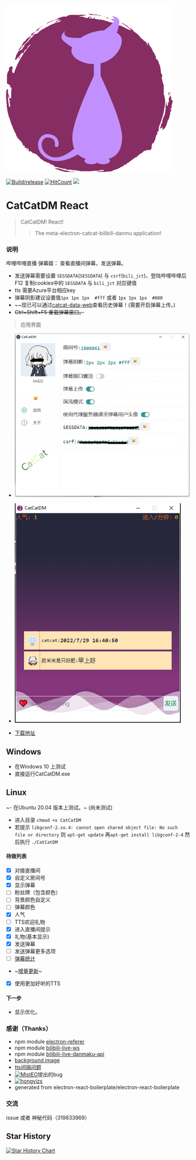 ![](./assets/icon.png)

[![Build/release](https://github.com/kokolokksk/catcat-dm-react/actions/workflows/publish.yml/badge.svg?branch=main)](https://github.com/kokolokksk/catcat-dm-react/actions/workflows/publish.yml)
[![HitCount](http://hits.dwyl.com/kokolokksk/catcat-dm-react.svg)](http://hits.dwyl.com/kokolokksk/catcat-dm-react)
![](https://img.shields.io/github/stars/kokolokksk/catcat-dm-react?color=green&style=flat-square)
# CatCatDM React

> CatCatDM! React!
> >The meta-electron-catcat-bilibili-danmu application!

### 说明
 哔哩哔哩直播 弹幕姬：
  查看直播间弹幕，发送弹幕。

- 发送弹幕需要设置 ```SESSDATA```(```SESSDATA```) 与 ```csrf```(```bili_jct```)，登陆哔哩哔哩后 F12 复制cookies中的 ```SESSDATA``` 与 ```bili_jct``` 对应键值
- tts 需要Azure平台相应key
- 弹幕阴影建议设置值```1px 1px 1px  #fff``` 或者 ```1px 1px 1px  #000```
- ~~现已可以通过[catcat-data-web](https://db.loli.monster)查看历史弹幕！(需要开启弹幕上传。)
- ~~Ctrl+Shift+F5 重载弹幕窗口。~~
>应用界面
 - ![./zread/setting.png](./zread/setting.png)
 - ![./zread/dm.png](./zread/dm.png)

- [下载地址](https://github.com/kokolokksk/catcat-dm-react/releases/latest)
## Windows
- 在Windows 10 上测试
- 直接运行CatCatDM.exe
## Linux
~- 在Ubuntu 20.04 版本上测试。~ (尚未测试)
- 进入目录 ```chmod +x CatCatDM```
- 若提示  ```libgconf-2.so.4: cannot open shared object file: No such file or directory``` 则 ```apt-get update``` 再```apt-get install libgconf-2-4``` 然后执行 ```./CatCatDM```

#### 待做列表
- [x] 对接直播间
- [x] 自定义房间号
- [x] 显示弹幕
- [ ] 粉丝牌（包含颜色）
- [ ] 背景颜色自定义
- [ ] 弹幕颜色
- [x] 人气
- [ ] TTS欢迎礼物
- [x] 进入直播间提示 
- [x] 礼物(基本显示)
- [x] 发送弹幕
- [ ] 发送弹幕更多选项
- [ ] [弹幕统计](https://github.com/kokolokksk/catcat-dm-data)
- ~[增量更新](https://github.com/kokolokksk/lolidate)~
- [x] 使用更加好听的TTS


#### 下一步
- 显示优化。

### 感谢（Thanks）
- npm module [electron-referer](https://github.com/akameco/electron-referer)
- npm module [bilibili-live-ws](https://github.com/simon300000/bilibili-live-ws/)
- npm module [bilibili-live-danmaku-api](https://github.com/simon300000/bilibili-live-danmaku-api)
- [background image](https://codepen.io/plavookac/pen/QMwObb)
- [tts间隔问题](https://stackoverflow.com/questions/62564402/microsoft-cognitive-tts-onaudioend-event-not-working)
- [![MistEO](https://avatars.githubusercontent.com/u/18511905?s=70&v=4)](https://github.com/MistEO)提出的bug
- [![hongyizs](https://avatars.githubusercontent.com/u/26345319?s=70&v=4)](https://github.com/hongyizs)
- generated from electron-react-boilerplate/electron-react-boilerplate

### 交流
issue 或者 神秘代码（319833969）

## Star History

[![Star History Chart](https://api.star-history.com/svg?repos=kokolokksk/catcat-dm-react&type=Date)](https://star-history.com/#kokolokksk/catcat-dm-react&Date)

